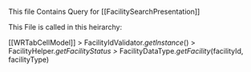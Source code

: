 This file Contains Query for [[FacilitySearchPresentation]]


This File is called in this heirarchy:

[[WRTabCellModel]] > FacilityIdValidator._getInstance_() > FacilityHelper._getFacilityStatus >_ FacilityDataType._getFacility_(facilityId, facilityType)